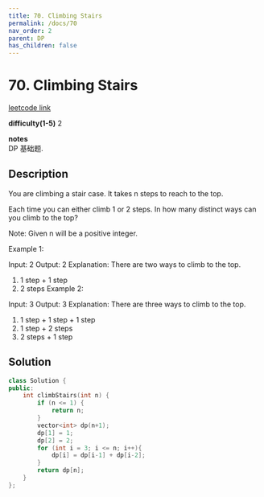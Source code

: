 ```yaml
---
title: 70. Climbing Stairs
permalink: /docs/70
nav_order: 2
parent: DP
has_children: false
---
```

# 70. Climbing Stairs
[leetcode link](https://leetcode.com/problems/climbing-stairs/)

**difficulty(1-5)** 
2

**notes**   
DP 基础题.

## Description
You are climbing a stair case. It takes n steps to reach to the top.

Each time you can either climb 1 or 2 steps. In how many distinct ways can you climb to the top?

Note: Given n will be a positive integer.

Example 1:

Input: 2
Output: 2
Explanation: There are two ways to climb to the top.
1. 1 step + 1 step
2. 2 steps
Example 2:

Input: 3
Output: 3
Explanation: There are three ways to climb to the top.
1. 1 step + 1 step + 1 step
2. 1 step + 2 steps
3. 2 steps + 1 step

## Solution
```c++
class Solution {
public:
    int climbStairs(int n) {
        if (n <= 1) {
            return n;
        }
        vector<int> dp(n+1);
        dp[1] = 1;
        dp[2] = 2;
        for (int i = 3; i <= n; i++){
            dp[i] = dp[i-1] + dp[i-2];
        }
        return dp[n];
    }
};
```

<!-- 
Default label
{: .label }

Blue label
{: .label .label-blue }

Stable
{: .label .label-green }

New release
{: .label .label-purple }

Coming soon
{: .label .label-yellow }

Deprecated
{: .label .label-red } -->
